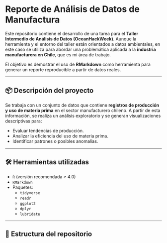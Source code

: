 # Reporte de Análisis de Datos de Manufactura

Este repositorio contiene el desarrollo de una tarea para el **Taller Intermedio de Análisis de Datos (OceanHackWeek)**. Aunque la herramienta y el entorno del taller están orientados a datos ambientales, en este caso se utiliza para abordar una problemática aplicada a la **industria manufacturera en Chile**, que es mi área de trabajo.

El objetivo es demostrar el uso de **RMarkdown** como herramienta para generar un reporte reproducible a partir de datos reales.

---

## 📦 Descripción del proyecto

Se trabaja con un conjunto de datos que contiene **registros de producción y uso de materia prima** en el sector manufacturero chileno. A partir de esta información, se realiza un análisis exploratorio y se generan visualizaciones descriptivas para:

- Evaluar tendencias de producción.
- Analizar la eficiencia del uso de materia prima.
- Identificar patrones o posibles anomalías.

---

## 🛠️ Herramientas utilizadas

- `R` (versión recomendada ≥ 4.0)
- `RMarkdown`
- Paquetes:
  - `tidyverse`
  - `readr`
  - `ggplot2`
  - `dplyr`
  - `lubridate`

---

## 📁 Estructura del repositorio

